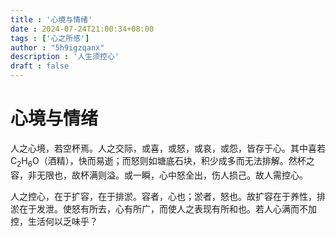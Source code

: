```yaml
---
title : '心境与情绪'
date : 2024-07-24T21:00:34+08:00
tags : ['心之所感']
author : "5h9igzqanx"
description : '人生须控心'
draft : false
---
```


# 心境与情绪

人之心境，若空杯焉。人之交际，或喜，或怒，或哀，或怨，皆存于心。其中喜若C<sub>2</sub>H<sub>6</sub>O（酒精），快而易逝；而怒则如塘底石块，积少成多而无法排解。然杯之容，非无限也，故杯满则溢。或一瞬，心中怒全出，伤人损己。故人需控心。

人之控心，在于扩容，在于排淤。容者，心也；淤者，怒也。故扩容在于养性，排淤在于发泄。使怒有所去，心有所广，而使人之表现有所和也。若人心满而不加控，生活何以乏味乎？
